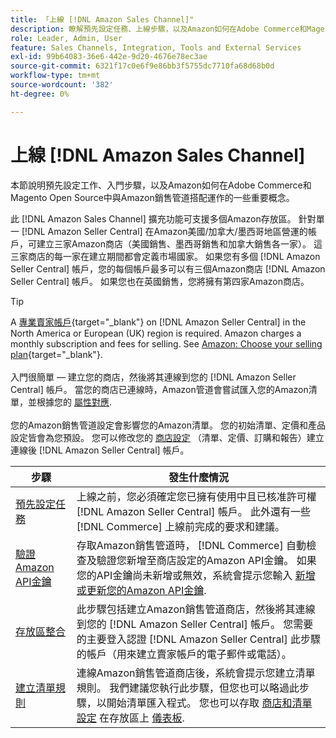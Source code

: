 ```yaml
---
title: 「上線 [!DNL Amazon Sales Channel]"
description: 瞭解預先設定任務、上線步驟，以及Amazon如何在Adobe Commerce和Magento Open Source中搭配AmazonSales Channel使用。
role: Leader, Admin, User
feature: Sales Channels, Integration, Tools and External Services
exl-id: 99b64083-36e6-442e-9d20-4676e78ec3ae
source-git-commit: 6321f17c0e6f9e86bb3f5755dc7710fa68d68b0d
workflow-type: tm+mt
source-wordcount: '382'
ht-degree: 0%

---
```


# 上線 [!DNL Amazon Sales Channel]

本節說明預先設定工作、入門步驟，以及Amazon如何在Adobe Commerce和Magento Open Source中與Amazon銷售管道搭配運作的一些重要概念。

此 [!DNL Amazon Sales Channel] 擴充功能可支援多個Amazon存放區。 針對單一 [!DNL Amazon Seller Central] 在Amazon美國/加拿大/墨西哥地區營運的帳戶，可建立三家Amazon商店（美國銷售、墨西哥銷售和加拿大銷售各一家）。 這三家商店的每一家在建立期間都會定義市場國家。 如果您有多個 [!DNL Amazon Seller Central] 帳戶，您的每個帳戶最多可以有三個Amazon商店 [!DNL Amazon Seller Central] 帳戶。 如果您也在英國銷售，您將擁有第四家Amazon商店。

>[!TIP]
>
>A [專業賣家帳戶](https://sell.amazon.com/){target="_blank"} on [!DNL Amazon Seller Central] in the North America or European (UK) region is required. Amazon charges a monthly subscription and fees for selling. See [Amazon: Choose your selling plan](https://sell.amazon.com/pricing.html){target="_blank"}.<br><br>
>入門很簡單 — 建立您的商店，然後將其連線到您的 [!DNL Amazon Seller Central] 帳戶。
>當您的商店已連線時，Amazon管道會嘗試匯入您的Amazon清單，並根據您的 [屬性對應](./attributes-view.md).<br><br>
>您的Amazon銷售管道設定會影響您的Amazon清單。 您的初始清單、定價和產品設定皆會為您預設。 您可以修改您的 [商店設定](./ob-store-review.md) （清單、定價、訂購和報告）建立連線後 [!DNL Amazon Seller Central] 帳戶。

| 步驟 | 發生什麼情況 |
|---------------------------------------------------------|-------------------------------------------------------------------------------------------------------------------------------------------------------------------------------------------------------------------------------------------------------------------------------------------------------------------------|
| [預先設定任務](./amazon-pre-setup-tasks.md) | 上線之前，您必須確定您已擁有使用中且已核准許可權 [!DNL Amazon Seller Central] 帳戶。 此外還有一些 [!DNL Commerce] 上線前完成的要求和建議。 |
| [驗證Amazon API金鑰](./amazon-verify-api-key.md) | 存取Amazon銷售管道時， [!DNL Commerce] 自動檢查及驗證您新增至商店設定的Amazon API金鑰。 如果您的API金鑰尚未新增或無效，系統會提示您輸入 [新增或更新您的Amazon API金鑰](./amazon-verify-api-key.md). |
| [存放區整合](./store-integration.md) | 此步驟包括建立Amazon銷售管道商店，然後將其連線到您的 [!DNL Amazon Seller Central] 帳戶。 您需要的主要登入認證 [!DNL Amazon Seller Central] 此步驟的帳戶（用來建立賣家帳戶的電子郵件或電話）。 |
| [建立清單規則](./ob-create-listing-rule.md) | 連線Amazon銷售管道商店後，系統會提示您建立清單規則。 我們建議您執行此步驟，但您也可以略過此步驟，以開始清單匯入程式。 您也可以存取 [商店和清單設定](./ob-store-review.md) 在存放區上 [儀表板](./amazon-store-dashboard.md). |
